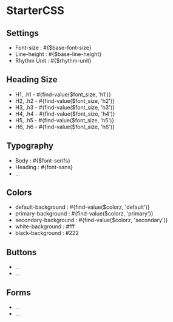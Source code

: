 # StarterCSS

## Settings

* Font-size : #{$base-font-size}
* Line-height : #{$base-line-height}
* Rhythm Unit : #{$rhythm-unit}

## Heading Size

* H1, .h1 - #{find-value($font_size, 'h1')}
* H2, .h2 - #{find-value($font_size, 'h2')}
* H3, .h3 - #{find-value($font_size, 'h3')}
* H4, .h4 - #{find-value($font_size, 'h4')}
* H5, .h5 - #{find-value($font_size, 'h5')}
* H6, .h6 - #{find-value($font_size, 'h6')}

## Typography

* Body : #{$font-serifs}
* Heading : #{font-sans}
* ...

## Colors

* default-background : #{find-value($colorz, 'default')}
* primary-background : #{find-value($colorz, 'primary')}
* secondary-background : #{find-value($colorz, 'secondary')}
* white-background : #fff
* black-background : #222

## Buttons

* ...
* ...

## Forms

* ...
* ...
